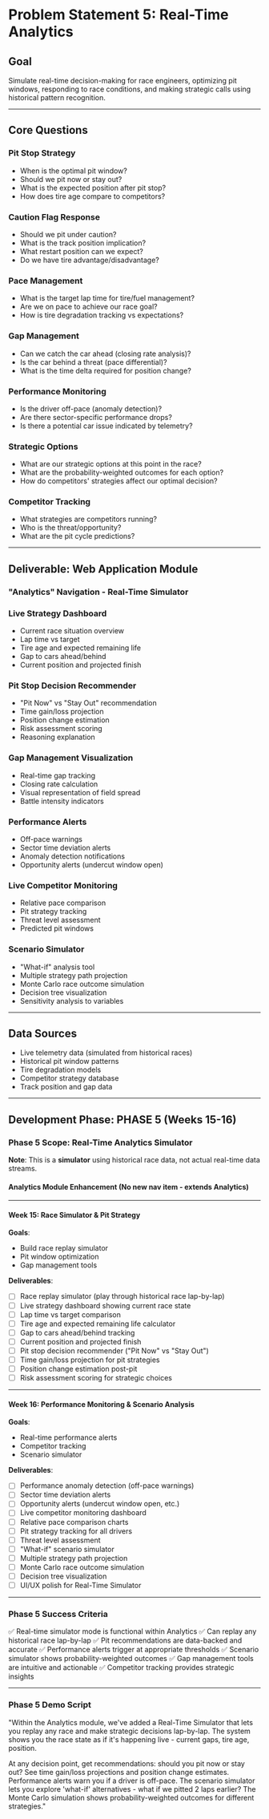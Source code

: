 # Problem Statement 5: Real-Time Analytics

## Goal
Simulate real-time decision-making for race engineers, optimizing pit windows, responding to race conditions, and making strategic calls using historical pattern recognition.

---

## Core Questions

### Pit Stop Strategy
- When is the optimal pit window?
- Should we pit now or stay out?
- What is the expected position after pit stop?
- How does tire age compare to competitors?

### Caution Flag Response
- Should we pit under caution?
- What is the track position implication?
- What restart position can we expect?
- Do we have tire advantage/disadvantage?

### Pace Management
- What is the target lap time for tire/fuel management?
- Are we on pace to achieve our race goal?
- How is tire degradation tracking vs expectations?

### Gap Management
- Can we catch the car ahead (closing rate analysis)?
- Is the car behind a threat (pace differential)?
- What is the time delta required for position change?

### Performance Monitoring
- Is the driver off-pace (anomaly detection)?
- Are there sector-specific performance drops?
- Is there a potential car issue indicated by telemetry?

### Strategic Options
- What are our strategic options at this point in the race?
- What are the probability-weighted outcomes for each option?
- How do competitors' strategies affect our optimal decision?

### Competitor Tracking
- What strategies are competitors running?
- Who is the threat/opportunity?
- What are the pit cycle predictions?

---

## Deliverable: Web Application Module

### "Analytics" Navigation - Real-Time Simulator

### Live Strategy Dashboard
- Current race situation overview
- Lap time vs target
- Tire age and expected remaining life
- Gap to cars ahead/behind
- Current position and projected finish

### Pit Stop Decision Recommender
- "Pit Now" vs "Stay Out" recommendation
- Time gain/loss projection
- Position change estimation
- Risk assessment scoring
- Reasoning explanation

### Gap Management Visualization
- Real-time gap tracking
- Closing rate calculation
- Visual representation of field spread
- Battle intensity indicators

### Performance Alerts
- Off-pace warnings
- Sector time deviation alerts
- Anomaly detection notifications
- Opportunity alerts (undercut window open)

### Live Competitor Monitoring
- Relative pace comparison
- Pit strategy tracking
- Threat level assessment
- Predicted pit windows

### Scenario Simulator
- "What-if" analysis tool
- Multiple strategy path projection
- Monte Carlo race outcome simulation
- Decision tree visualization
- Sensitivity analysis to variables

---

## Data Sources
- Live telemetry data (simulated from historical races)
- Historical pit window patterns
- Tire degradation models
- Competitor strategy database
- Track position and gap data

---

## Development Phase: PHASE 5 (Weeks 15-16)

### Phase 5 Scope: Real-Time Analytics Simulator

**Note**: This is a **simulator** using historical race data, not actual real-time data streams.

#### Analytics Module Enhancement (No new nav item - extends Analytics)

---

#### Week 15: Race Simulator & Pit Strategy

**Goals**:
- Build race replay simulator
- Pit window optimization
- Gap management tools

**Deliverables**:
- [ ] Race replay simulator (play through historical race lap-by-lap)
- [ ] Live strategy dashboard showing current race state
- [ ] Lap time vs target comparison
- [ ] Tire age and expected remaining life calculator
- [ ] Gap to cars ahead/behind tracking
- [ ] Current position and projected finish
- [ ] Pit stop decision recommender ("Pit Now" vs "Stay Out")
- [ ] Time gain/loss projection for pit strategies
- [ ] Position change estimation post-pit
- [ ] Risk assessment scoring for strategic choices

---

#### Week 16: Performance Monitoring & Scenario Analysis

**Goals**:
- Real-time performance alerts
- Competitor tracking
- Scenario simulator

**Deliverables**:
- [ ] Performance anomaly detection (off-pace warnings)
- [ ] Sector time deviation alerts
- [ ] Opportunity alerts (undercut window open, etc.)
- [ ] Live competitor monitoring dashboard
- [ ] Relative pace comparison charts
- [ ] Pit strategy tracking for all drivers
- [ ] Threat level assessment
- [ ] "What-if" scenario simulator
- [ ] Multiple strategy path projection
- [ ] Monte Carlo race outcome simulation
- [ ] Decision tree visualization
- [ ] UI/UX polish for Real-Time Simulator

---

### Phase 5 Success Criteria

✅ Real-time simulator mode is functional within Analytics
✅ Can replay any historical race lap-by-lap
✅ Pit recommendations are data-backed and accurate
✅ Performance alerts trigger at appropriate thresholds
✅ Scenario simulator shows probability-weighted outcomes
✅ Gap management tools are intuitive and actionable
✅ Competitor tracking provides strategic insights

---

### Phase 5 Demo Script

"Within the Analytics module, we've added a Real-Time Simulator that lets you replay any race and make strategic decisions lap-by-lap. The system shows you the race state as if it's happening live - current gaps, tire age, position.

At any decision point, get recommendations: should you pit now or stay out? See time gain/loss projections and position change estimates. Performance alerts warn you if a driver is off-pace. The scenario simulator lets you explore 'what-if' alternatives - what if we pitted 2 laps earlier? The Monte Carlo simulation shows probability-weighted outcomes for different strategies."
